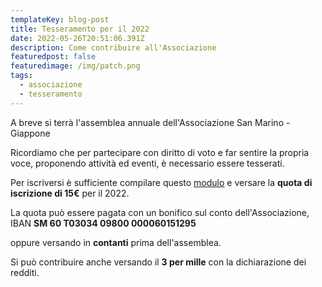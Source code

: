 ```yaml
---
templateKey: blog-post
title: Tesseramento per il 2022
date: 2022-05-26T20:51:06.391Z
description: Come contribuire all'Associazione
featuredpost: false
featuredimage: /img/patch.png
tags:
  - associazione
  - tesseramento
---
```

A breve si terrà l'assemblea annuale dell'Associazione San Marino  - Giappone

Ricordiamo che per partecipare con diritto di voto e far sentire la propria voce, proponendo attività ed eventi, è necessario essere tesserati.

Per iscriversi è sufficiente compilare questo [modulo](https://docs.google.com/forms/d/e/1FAIpQLSfTqKpwRH_WgSHgjfljRq93E1m2Ln2HY_1gixwJ33y-I-Pvpg/viewform) e versare la **quota di iscrizione di 15€** per il 2022.

La quota può essere pagata con un bonifico sul conto dell'Associazione, IBAN **SM 60 T03034 09800 000060151295**

oppure versando in **contanti** prima dell'assemblea.



Si può contribuire anche versando il **3 per mille** con la dichiarazione dei redditi.